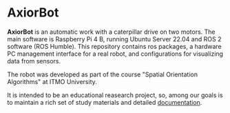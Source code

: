 # AxiorBot

**AxiorBot** is an automatic work with a caterpillar drive on two motors. The main software is Raspberry Pi 4 B, running Ubuntu Server 22.04 and ROS 2 software (ROS Humble). This repository contains ros packages, a hardware PC management interface for a real robot, and configurations for visualizing data from sensors.

The robot was developed as part of the course "Spatial Orientation Algorithms" at ITMO University.

It is intended to be an educational reasearch project, so, among our goals is to maintain a rich set of study materials and detailed [documentation](https://github.com/ITMO-Robotics-Group/axior_software/tree/main/docs).
